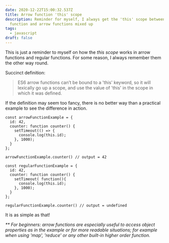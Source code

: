 ```yaml
---
date: 2020-12-22T15:00:32.537Z
title: Arrow function 'this' scope
description: Reminder for myself, I always get the 'this' scope between regular
  function and arrow functions mixed up
tags:
  - javascript
draft: false
---
```


This is just a reminder to myself on how the _this scope_ works in arrow functions and regular functions. For some reason, I always remember them the other way round.

Succinct definition:

> ES6 arrow functions can’t be bound to a 'this' keyword, so it will lexically go up a scope, and use the value of 'this' in the scope in which it was defined.

If the definition may seem too fancy, there is no better way than a practical example to see the difference in action.

```
const arrowFunctionExample = {
  id: 42,
  counter: function counter() {
    setTimeout(() => {
      console.log(this.id);
    }, 1000);
  }
};

arrowFunctionExample.counter() // output = 42

const regularFunctionExample = {
  id: 42,
  counter: function counter() {
    setTimeout( function(){
      console.log(this.id);
    }, 1000);
  }
};

regularFunctionExample.counter() // output = undefined
```

It is as simple as that!

_\*\* For beginners: arrow functions are especially useful to access object properties as in the example or for more readable situations; for example when using 'map', 'reduce' or any other built-in higher order function._
